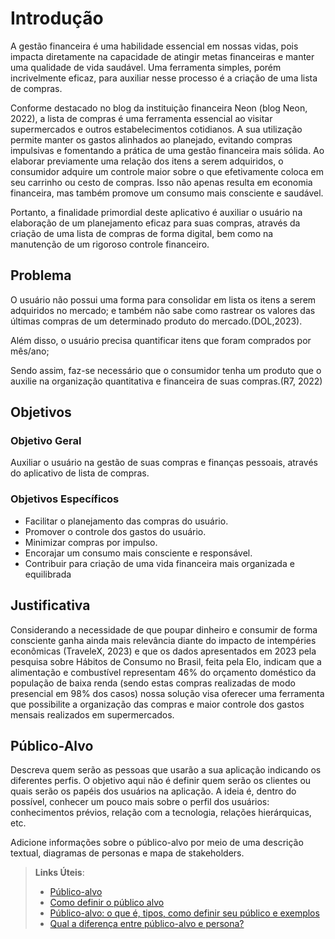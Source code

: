 # Introdução

A gestão financeira é uma habilidade essencial em nossas vidas, pois impacta diretamente na capacidade de atingir metas financeiras e manter uma qualidade de vida saudável. Uma ferramenta simples, porém incrivelmente eficaz, para auxiliar nesse processo é a criação de uma lista de compras. 

Conforme destacado no blog da instituição financeira Neon (blog Neon, 2022), a lista de compras é uma ferramenta essencial ao visitar supermercados e outros estabelecimentos cotidianos. A sua utilização permite manter os gastos alinhados ao planejado, evitando compras impulsivas e fomentando a prática de uma gestão financeira mais sólida. Ao elaborar previamente uma relação dos itens a serem adquiridos, o consumidor adquire um controle maior sobre o que efetivamente coloca em seu carrinho ou cesto de compras. Isso não apenas resulta em economia financeira, mas também promove um consumo mais consciente e saudável.

Portanto, a finalidade primordial deste aplicativo é auxiliar o usuário na elaboração de um planejamento eficaz para suas compras, através da criação de uma lista de compras de forma digital, bem como na manutenção de um rigoroso controle financeiro.

## Problema
O usuário não possui uma forma para consolidar em lista os itens a serem adquiridos no mercado; e também não sabe como rastrear os valores das últimas compras de um determinado produto do mercado.(DOL,2023).

Além disso, o usuário precisa quantificar itens que foram comprados por mês/ano;

Sendo assim, faz-se necessário que o consumidor tenha um produto que o auxilie na organização quantitativa e financeira de suas compras.(R7, 2022)

## Objetivos

### Objetivo Geral
Auxiliar o usuário na gestão de suas compras e finanças pessoais, através do aplicativo de lista de compras.

### Objetivos Específicos

* Facilitar o planejamento das compras do usuário.
* Promover o controle dos gastos do usuário.
* Minimizar compras por impulso.
* Encorajar um consumo mais consciente e responsável.
* Contribuir para criação de uma vida financeira mais organizada e equilibrada

## Justificativa

Considerando a necessidade de que poupar dinheiro e consumir de forma consciente ganha ainda mais relevância diante do impacto de intempéries econômicas (TraveleX, 2023) e que os dados apresentados em 2023 pela pesquisa sobre Hábitos de Consumo no Brasil, feita pela Elo, indicam que a alimentação e combustível representam 46% do orçamento doméstico da população de baixa renda (sendo estas compras realizadas de modo presencial em 98% dos casos) nossa solução visa oferecer uma ferramenta que possibilite a organização das compras e maior controle dos gastos mensais realizados em supermercados.

## Público-Alvo

Descreva quem serão as pessoas que usarão a sua aplicação indicando os diferentes perfis. O objetivo aqui não é definir quem serão os clientes ou quais serão os papéis dos usuários na aplicação. A ideia é, dentro do possível, conhecer um pouco mais sobre o perfil dos usuários: conhecimentos prévios, relação com a tecnologia, relações
hierárquicas, etc.

Adicione informações sobre o público-alvo por meio de uma descrição textual, diagramas de personas e mapa de stakeholders.

> **Links Úteis**:
> - [Público-alvo](https://blog.hotmart.com/pt-br/publico-alvo/)
> - [Como definir o público alvo](https://exame.com/pme/5-dicas-essenciais-para-definir-o-publico-alvo-do-seu-negocio/)
> - [Público-alvo: o que é, tipos, como definir seu público e exemplos](https://klickpages.com.br/blog/publico-alvo-o-que-e/)
> - [Qual a diferença entre público-alvo e persona?](https://rockcontent.com/blog/diferenca-publico-alvo-e-persona/)
